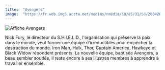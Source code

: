 ```yaml
---
title:  "Avengers"  
image:  "https://fr.web.img3.acsta.net/medias/nmedia/18/85/31/58/20042068.jpg"
---
```

![Affiche Avengers](https://fr.web.img3.acsta.net/medias/nmedia/18/85/31/58/20042068.jpg)

Nick Fury, le directeur du S.H.I.E.L.D., l'organisation qui préserve la paix dans le monde, veut former une équipe d'irréductibles pour empêcher la destruction du monde. Iron Man, Hulk, Thor, Captain America, Hawkeye et Black Widow répondent présents. La nouvelle équipe, baptisée Avengers, a beau sembler soudée, il reste encore à ses illustres membres à apprendre à travailler ensemble.
